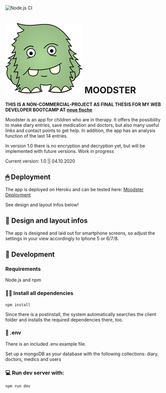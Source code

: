 ![Node.js CI](https://github.com/slawoe/moodster/workflows/Node.js%20CI/badge.svg)

# ![Logo](./client/src/assets/images/moodster.svg) MOODSTER

**THIS IS A NON-COMMERCIAL-PROJECT AS FINAL THESIS FOR MY WEB DEVELOPER BOOTCAMP AT [neue fische](https://www.neuefische.de/)**

Moodster is an app for children who are in therapy. It offers the possibility to make diary entries, save medication and doctors, but also many useful links and contact points to get help.
In addition, the app has an analysis function of the last 14 entries.

In version 1.0 there is no encryption and decryption yet, but will be implemented with future versions.
Work in progress

Current version: 1.0 || 04.10.2020

## 🖱 Deployment

The app is deployed on Heroku and can be tested here:
[Moodster Deployment](https://moodster-slawoe.herokuapp.com/)

See design and layout Infos below!

## 📲 Design and layout infos

The app is designed and laid out for smartphone screens, so adjust the settings in your view accordingly to Iphone 5 or 6/7/8.

## 🔧 Development

### Requirements

Node.js and npm

### 👨‍💻 Install all dependencies

`npm install`

Since there is a postinstall, the system automatically searches the client folder and installs the required dependencies there, too.

### 📜 .env

There is an included .env.example file.

Set up a mongoDB as your database with the following collections: diary, doctors, medics and users

### 💻 Run dev server with:

`npm run dev`

